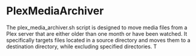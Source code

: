 # PlexMediaArchiver

The plex_media_archiver.sh script is designed to move media files from a Plex server that are either older than one month or have been watched. It specifically targets files located in a source directory and moves them to a destination directory, while excluding specified directories. T
